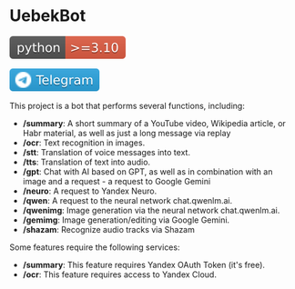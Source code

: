 # UebekBot

[![Python >= 3.10](https://raw.githubusercontent.com/MyHoldFast/uebekbot/refs/heads/main/static/python.svg)](#)

[![](https://raw.githubusercontent.com/MyHoldFast/uebekbot/refs/heads/main/static/telegram.svg)](https://t.me/uebekbot)

This project is a bot that performs several functions, including:

- **/summary**: A short summary of a YouTube video, Wikipedia article, or Habr material, as well as just a long message via replay
- **/ocr**: Text recognition in images.
- **/stt**: Translation of voice messages into text.
- **/tts**: Translation of text into audio.
- **/gpt**: Chat with AI based on GPT, as well as in combination with an image and a request - a request to Google Gemini
- **/neuro**: A request to Yandex Neuro.
- **/qwen**: A request to the neural network chat.qwenlm.ai.
- **/qwenimg**: Image generation via the neural network chat.qwenlm.ai.
- **/gemimg**: Image generation/editing via Google Gemini.
- **/shazam**: Recognize audio tracks via Shazam

Some features require the following services:

- **/summary**: This feature requires Yandex OAuth Token (it's free).
- **/ocr**: This feature requires access to Yandex Cloud.
